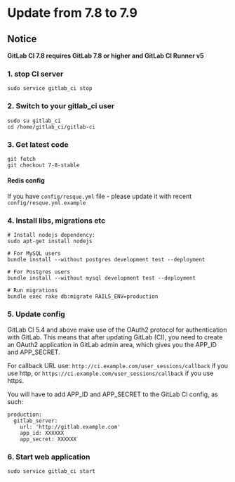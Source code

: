 # Update from 7.8 to 7.9

## Notice

__GitLab CI 7.8 requires GitLab 7.8 or higher and GitLab CI Runner v5__

### 1. stop CI server

    sudo service gitlab_ci stop

### 2. Switch to your gitlab_ci user

```
sudo su gitlab_ci
cd /home/gitlab_ci/gitlab-ci
```

### 3. Get latest code

```
git fetch
git checkout 7-8-stable
```

#### Redis config

If you have `config/resque.yml` file - please update it with recent `config/resque.yml.example`

### 4. Install libs, migrations etc


```
# Install nodejs dependency:
sudo apt-get install nodejs

# For MySQL users
bundle install --without postgres development test --deployment

# For Postgres users
bundle install --without mysql development test --deployment

# Run migrations
bundle exec rake db:migrate RAILS_ENV=production
```

### 5. Update config
GitLab CI 5.4 and above make use of the OAuth2 protocol for authentication with GitLab. This means that after updating GitLab (CI),
you need to create an OAuth2 application in GitLab admin area, which gives you the APP_ID and APP_SECRET.

For callback URL use: `http://ci.example.com/user_sessions/callback` if you use http, or `https://ci.example.com/user_sessions/callback` if you use https.

You will have to add APP_ID and APP_SECRET to the GitLab CI config, as such:

```
production:
  gitlab_server:
    url: 'http://gitlab.example.com'
    app_id: XXXXXX
    app_secret: XXXXXX

```


### 6. Start web application

    sudo service gitlab_ci start

